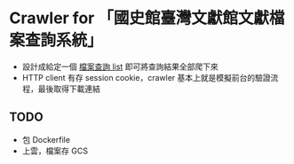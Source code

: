# Crawler for 「國史館臺灣文獻館文獻檔案查詢系統」
* 設計成給定一個 [檔案查詢 list](https://github.com/oiu850714/taiwan_governor_document_parser/blob/master/Configs/download_list.php) 即可將查詢結果全部爬下來
* HTTP client 有存 session cookie，crawler 基本上就是模擬前台的驗證流程，最後取得下載連結

## TODO
* 包 Dockerfile
* 上雲，檔案存 GCS
